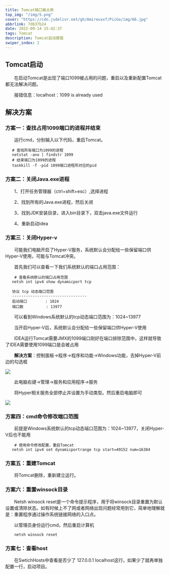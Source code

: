 ```yaml
---
title: Tomcat端口被占用
top_img: "/img/5.png"
cover: "https://cdn.jsdelivr.net/gh/Amireuxxf/PicGo/img/66.jpg"
abbrlink: 7d637b24
date: 2022-09-14 15:42:37
tags: Tomcat
description: Tomcat启动报错
swiper_index: 2
---
```

## Tomcat启动
&emsp;&emsp;在启动Tomcat是出现了端口1099被占用的问题，重启以及重新配置Tomcat都无法解决问题。

&emsp;&emsp;报错信息：localhost：1099 is already used

## 解决方案
### 方案一：查找占用1099端口的进程并结束
&emsp;&emsp;运行cmd，分别输入以下代码，重启Tomcat。
```
   # 查找所有端口为1099的进程
   netstat -ano | findstr 1099
   # 结束端口为1099的进程
   taskkill -f -pid 1099端口进程所对应的pid
   ```
### 方案二：关闭Java.exe进程
&emsp;&emsp;1、打开任务管理器（ctrl+shift+esc）,选择进程

&emsp;&emsp;2、找到所有的Java.exe进程，然后关闭

&emsp;&emsp;3、找到JDK安装目录，进入bin目录下，双击java.exe文件运行

&emsp;&emsp;4、重新启动idea

### 方案三：关闭Hyper-v

&emsp;&emsp;可能我们电脑开启了Hyper-V服务，系统默认会分配给一些保留端口供Hyper-V使用，可能与Tomcat冲突。

&emsp;&emsp;首先我们可以查看一下我们系统默认的端口占用范围：

```
    # 查看系统默认的端口占用范围
   netsh int ipv4 show dynamicport tcp
   ```
```
   协议 tcp 动态端口范围
   ---------------------------------
   启动端口        : 1024
   端口数          : 13977
   ```
&emsp;&emsp;可以看到Windows系统默认的tcp动态端口范围为：1024~13977

&emsp;&emsp;当开启Hyper-V后，系统默认会分配给一些保留端口供Hyper-V使用

&emsp;&emsp;IDEA运行Tomcat需要JMX的1099端口刚好在端口排除范围中，这样就导致了IDEA需要使用1099端口是会被占用

&emsp;&emsp;**解决方案**：控制面板->程序->程序和功能->Windows功能，去掉Hyper-V前边的勾选框

![](/img/微信图片_20220914183905.jpg)

&emsp;&emsp;此电脑右键->管理->服务和应用程序->服务

&emsp;&emsp;将Hyper相关服务全部停止并设置为手动类型。然后重启电脑即可

![](/img/微信图片_20220914190309.jpg)

### 方案四：cmd命令修改端口范围

&emsp;&emsp;前提是Windows系统默认的tcp动态端口范围为：1024~13977，关闭Hyper-V后也不能用
```
    # 使用命令修改配置，重启Tomcat
   netsh int ipv4 set dynamicportrange tcp start=49152 num=16384
   ```

### 方案五：重建Tomcat
&emsp;&emsp;将Tomcat删除，重新建立运行。

### 方案六：重置winsock目录

&emsp;&emsp;Netsh winsock reset是一个命令提示程序，用于将winsock目录重置为默认设置或清除状态。如有时候上不了网或者网络出现问题经常用到它，简单地理解就是：重置程序通过操作系统链接网络的入口点。

&emsp;&emsp;以管理员身份运行cmd，然后重启计算机 
```
    netsh winsock reset
   ```

### 方案七：查看host
&emsp;&emsp;在SwtichHosts中查看是否少了 127.0.0.1 localhost这行，如果少了就再单独配置一行，启动项目。
